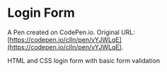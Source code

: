 # Login Form

A Pen created on CodePen.io. Original URL: [https://codepen.io/clln/pen/vYJWLqE](https://codepen.io/clln/pen/vYJWLqE).

HTML and CSS login form with basic form validation
